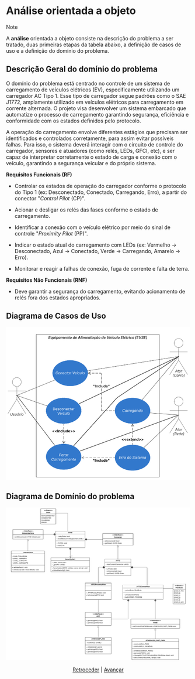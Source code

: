# Análise orientada a objeto
> [!NOTE]
> A **análise** orientada a objeto consiste na descrição do problema a ser tratado, duas primeiras etapas da tabela abaixo, a definição de casos de uso e a definição do domínio do problema.

## Descrição Geral do domínio do problema

O domínio do problema está centrado no controle de um sistema de carregamento de veículos elétricos (EV), especificamente utilizando um carregador AC Tipo 1. Esse tipo de carregador segue padrões como o SAE J1772, amplamente utilizado em veículos elétricos para carregamento em corrente alternada. O projeto visa desenvolver um sistema embarcado que automatize o processo de carregamento garantindo segurança, eficiência e conformidade com os estados definidos pelo protocolo.

A operação do carregamento envolve diferentes estágios que precisam ser identificados e controlados corretamente, para assim evitar possíveis falhas. Para isso, o sistema deverá interagir com o circuito de controle do carregador, sensores e atuadores (como relés, LEDs, GFCI, etc), e ser capaz de interpretar corretamente o estado de carga e conexão com o veículo, garantindo a segurança veicular e do próprio sistema.

**Requisitos Funcionais (RF)**
-  Controlar os estados de operação do carregador conforme o protocolo do Tipo 1 (ex: Desconectado, Conectado, Carregando, Erro), a partir do conector "*Control Pilot* (CP)".

- Acionar e desligar os relés das fases conforme o estado de carregamento.

- Identificar a conexão com o veículo elétrico por meio do sinal de controle "*Proximity Pilot* (PP)".

-  Indicar o estado atual do carregamento com LEDs (ex: Vermelho -> Desconectado, Azul -> Conectado, Verde -> Carregando, Amarelo -> Erro).

-  Monitorar e reagir a falhas de conexão, fuga de corrente e falta de terra.

**Requisitos Não Funcionais (RNF)**

-  Deve garantir a segurança do carregamento, evitando acionamento de relés fora dos estados apropriados.

## Diagrama de Casos de Uso

![Diagrama Caso de Uso](img/diagrama_caso_de_uso.png)
 
## Diagrama de Domínio do problema

![Diagrama Caso de Uso](img/diagrama_classe.png)


<div align="center">

[Retroceder](README.md) | [Avançar](projeto.md)

</div>